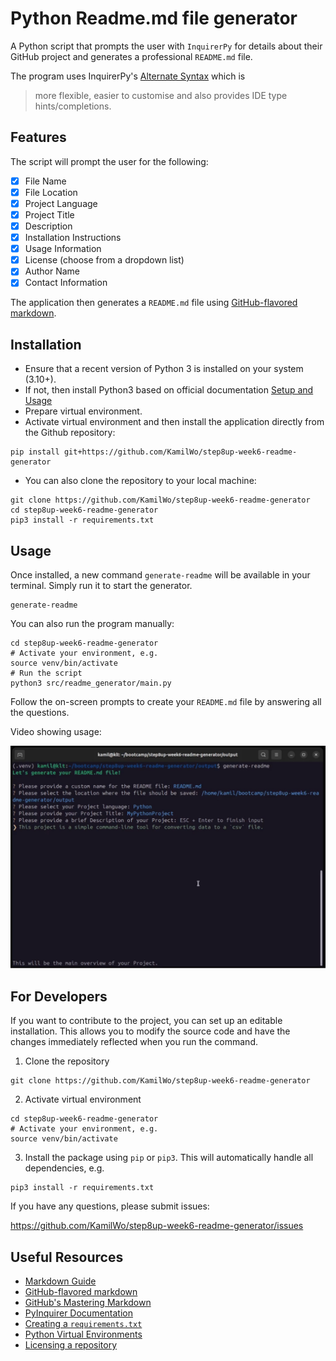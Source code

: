 # Python Readme.md file generator

A Python script that prompts the user with `InquirerPy` for details about their GitHub project and generates a
professional `README.md` file.

The program uses InquirerPy's [Alternate Syntax](https://inquirerpy.readthedocs.io/en/latest/#alternate-syntax) which is
> more flexible, easier to customise and also provides IDE type hints/completions.

## Features

The script will prompt the user for the following:

* [X] File Name
* [X] File Location
* [X] Project Language
* [X] Project Title
* [X] Description
* [X] Installation Instructions
* [X] Usage Information
* [X] License (choose from a dropdown list)
* [X] Author Name
* [X] Contact Information

The application then generates a `README.md` file using [GitHub-flavored markdown](https://github.github.com/gfm/).

## Installation

- Ensure that a recent version of Python 3 is installed on your system (3.10+).
- If not, then install Python3 based on official
  documentation [Setup and Usage](https://docs.python.org/3.13/using/index.html)
- Prepare virtual environment.
- Activate virtual environment and then install the application directly from the Github repository:
```shell
pip install git+https://github.com/KamilWo/step8up-week6-readme-generator
```
- You can also clone the repository to your local machine:
```shell
git clone https://github.com/KamilWo/step8up-week6-readme-generator
cd step8up-week6-readme-generator
pip3 install -r requirements.txt
```


## Usage

Once installed, a new command `generate-readme` will be available in your terminal.
Simply run it to start the generator.

```shell
generate-readme
```

You can also run the program manually:
```shell
cd step8up-week6-readme-generator
# Activate your environment, e.g.
source venv/bin/activate
# Run the script
python3 src/readme_generator/main.py
```

Follow the on-screen prompts to create your `README.md` file by answering all the questions.

Video showing usage:

[![Watch the video](https://github.com/KamilWo/step8up-week6-readme-generator/blob/main/video/generate-readme.png)](https://youtu.be/kspucmBjIOs)


## For Developers

If you want to contribute to the project, you can set up an editable installation.
This allows you to modify the source code and have the changes immediately reflected
when you run the command.

1. Clone the repository
```shell
git clone https://github.com/KamilWo/step8up-week6-readme-generator
```
2. Activate virtual environment
```shell
cd step8up-week6-readme-generator
# Activate your environment, e.g.
source venv/bin/activate
```
3. Install the package using `pip` or `pip3`. This will automatically handle all dependencies, e.g.
```shell
pip3 install -r requirements.txt
```

If you have any questions, please submit issues:

https://github.com/KamilWo/step8up-week6-readme-generator/issues

## Useful Resources

- [Markdown Guide](https://www.markdownguide.org/basic-syntax/)
- [GitHub-flavored markdown](https://github.github.com/gfm/)
- [GitHub's Mastering Markdown](https://guides.github.com/features/mastering-markdown/)
- [PyInquirer Documentation](https://github.com/CITGuru/PyInquirer)
- [Creating a `requirements.txt`](https://pip.pypa.io/en/stable/user_guide/#requirements-files)
- [Python Virtual Environments](https://docs.python.org/3/library/venv.html)
- [Licensing a repository](https://docs.github.com/en/repositories/managing-your-repositorys-settings-and-features/customizing-your-repository/licensing-a-repository)
